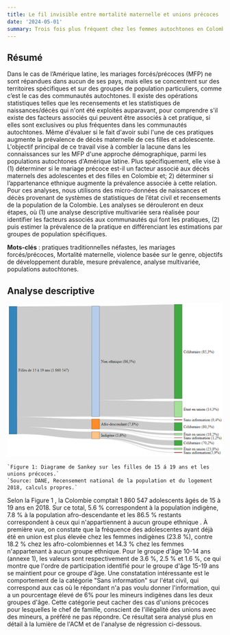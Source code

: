 ```yaml
---
title: Le fil invisible entre mortalité maternelle et unions précoces
date: '2024-05-01'
summary: Trois fois plus fréquent chez les femmes autochtones en Colombie
---
```




## Résumé

Dans le cas de l’Amérique latine, les mariages forcés/précoces (MFP) ne sont répandues dans aucun de ses pays, mais elles se concentrent sur des territoires spécifiques et sur des groupes de population particuliers, comme c’est le cas des communautés autochtones. Il existe des opérations statistiques telles que les recensements et les statistiques de naissances/décès qui n'ont été exploités auparavant, pour comprendre s'il existe des facteurs associés qui peuvent être associés à cet pratique, si elles sont exclusives ou plus fréquentes dans les communautés autochtones. Même d'évaluer si le fait d'avoir subi l'une de ces pratiques augmente la prévalence de décès maternelle de ces filles et adolescente.
L'objectif principal de ce travail vise à combler la lacune dans les connaissances sur les MFP d'une approche démographique, parmi les populations autochtones d'Amérique latine.  Plus spécifiquement, elle vise à (1) déterminer si le mariage précoce est-il un facteur associé aux décès maternels des adolescentes et des filles en Colombie et; 2) déterminer si l’appartenance ethnique augmente la prévalence associée à cette relation. 
Pour ces analyses, nous utilisons des micro-données de naissances et décès provenant de systèmes de statistiques de l’état civil et recensements de la population de la Colombie. Les analyses se dérouleront en deux étapes, où (1) une analyse descriptive multivariée sera réalisée pour identifier les facteurs associés aux communautés qui font les pratiques, (2) puis estimer la prévalence de la pratique en différenciant les estimations par groupes de population spécifiques.

**Mots-clés** : pratiques traditionnelles néfastes, les mariages forcés/précoces, Mortalité maternelle, violence basée sur le genre, objectifs de développement durable, mesure prévalence, analyse multivariée, populations autochtones.


## Analyse descriptive

![png](output_1_0.png) 
```
`Figure 1: Diagrame de Sankey sur les filles de 15 á 19 ans et les unions précoces.`
`Source: DANE, Recensement national de la population et du logement 2018, calculs propres.`
```

Selon la Figure 1 , la Colombie comptait 1 860 547 adolescents âgés de 15 à 19 ans en 2018. Sur ce total, 5.6 % correspondent à la population indigène, 7.8 % à la population afro-descendante et les 86.5 % restants correspondent à ceux qui n'appartiennent à aucun groupe ethnique . À première vue, on constate que la fréquence des adolescentes ayant déjà été en union  est plus élevée chez les femmes indigènes (23.8 %), contre 18.2 % chez les afro-colombiennes et 14.3 % chez les femmes n'appartenant à aucun groupe ethnique. Pour le groupe d'âge 10-14 ans (annexe 1), les valeurs sont respectivement de 3.6 %, 2.5 % et 1.6 %, ce qui montre que l'ordre de participation identifié pour le groupe d'âge 15-19 ans se maintient pour ce groupe d'âge. Une constatation intéressante est le comportement de la catégorie "Sans information" sur l'état civil, qui correspond aux cas où le répondant n'a pas voulu donner l'information, qui a un pourcentage élevé de 6% pour les mineurs indigènes dans les deux groupes d'âge. Cette catégorie peut cacher des cas d'unions précoces pour lesquelles le chef de famille, conscient de l'illégalité des unions avec des mineurs, a préféré ne pas répondre. Ce résultat sera analysé plus en détail à la lumière de l'ACM et de l'analyse de régression ci-dessous.
